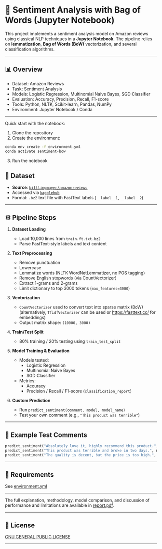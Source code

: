 # 🧠 Sentiment Analysis with Bag of Words (Jupyter Notebook)

This project implements a sentiment analysis model on Amazon reviews using classical NLP techniques in a **Jupyter Notebook**. The pipeline relies on **lemmatization**, **Bag of Words (BoW)** vectorization, and several classification algorithms.


---

## 📊 Overview

- Dataset: Amazon Reviews
- Task: Sentiment Analysis
- Models: Logistic Regression, Multinomial Naive Bayes, SGD Classifier
- Evaluation: Accuracy, Precision, Recall, F1-score
- Tools: Python, NLTK, Scikit-learn, Pandas, NumPy
- Environment: Jupyter Notebook / Conda

---

Quick start with the notebook:

1. Clone the repository
2. Create the environment:

```bash
conda env create -f environment.yml
conda activate sentiment-bow
```

3. Run the notebook

## 📂 Dataset

- **Source**: [`bittlingmayer/amazonreviews`](https://www.kaggle.com/datasets/bittlingmayer/amazonreviews)
- Accessed via [`kagglehub`](https://pypi.org/project/kagglehub/)
- Format: `.bz2` text file with FastText labels (`__label__1`, `__label__2`)

---

## ⚙️ Pipeline Steps

1. **Dataset Loading**
   - Load 10,000 lines from `train.ft.txt.bz2`
   - Parse FastText-style labels and text content

2. **Text Preprocessing**
   - Remove punctuation
   - Lowercase
   - Lemmatize words (NLTK WordNetLemmatizer, no POS tagging)
   - Remove English stopwords (via CountVectorizer)
   - Extract 1-grams and 2-grams
   - Limit dictionary to top 3000 tokens (`max_features=3000`)

3. **Vectorization**
   - `CountVectorizer` used to convert text into sparse matrix (BoW) (alternatively, `TfidfVectorizer` can be used or https://fasttext.cc/ for embeddings) 
   - Output matrix shape: `(10000, 3000)`

4. **Train/Test Split**
   - 80% training / 20% testing using `train_test_split`

5. **Model Training & Evaluation**
   - Models tested:
     - Logistic Regression
     - Multinomial Naive Bayes
     - SGD Classifier
   - Metrics:
     - Accuracy
     - Precision / Recall / F1-score (`classification_report`)

6. **Custom Prediction**
   - Run `predict_sentiment(comment, model, model_name)`
   - Test your own comment (e.g., `"This product was terrible"`)

---

## 🧪 Example Test Comments

```python
predict_sentiment("Absolutely love it, highly recommend this product.", model=clf, model_name="Logistic Regression")
predict_sentiment("This product was terrible and broke in two days.", model=clf, model_name="Logistic Regression")
predict_sentiment("The quality is decent, but the price is too high.", model=clf, model_name="Logistic Regression")
```

---

## 📝 Requirements

See [environment.yml](./environment.yml)

---

The full explanation, methodology, model comparison, and discussion of performance and limitations are available in [report.pdf](./67540460063_RomainBLANCHOT_report.pdf).

--- 

## 📜 License

[GNU GENERAL PUBLIC LICENSE](./LICENSE)

--- 